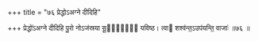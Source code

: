 +++
title = "७६ प्रेद्धोऽअग्ने दीदिहि"

+++
प्रेद्धो॑ऽअग्ने दीदिहि पु॒रो नोऽज॑स्रया सू॒र्म्या᳖ यविष्ठ। त्वा शश्व॑न्त॒ऽउप॑यन्ति॒ वाजाः॑ ॥७६ ॥
